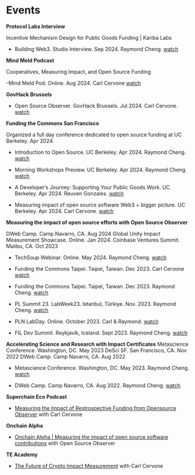 

# Events

**Protocol Labs Interview**

Incentive Mechanism Design for Public Goods Funding | Kariba Labs	

- Building Web3. Studio Interview. Sep 2024. Raymond Cheng. [watch](https://www.youtube.com/watch?v=ZNBQ68f5xC0)
  
**Mind Meld Podcast** 

Cooperatives, Measuring Impact, and Open Source Funding  

-Mind Meld Pod. Online. Aug 2024. Carl Cervone [watch](https://www.youtube.com/watch?v=m0YLDB54Whc)  

**GovHack Brussels**

- Open Source Observer. GovHack Brussels. Jul 2024. Carl Cervone. [watch](https://www.youtube.com/watch?v=EConcXsMSJM) 

**Funding the Commons San Francisco**

Organized a full day conference dedicated to open source funding at UC Berkeley. Apr 2024.

- Introduction to Open Source. UC Berkeley. Apr 2024. Raymond Cheng. [watch](https://drive.google.com/file/d/1KCKp5YU36c9u3_2r-oTCH0zM9nVmqpPl/view)

- Morning Workshops Preview. UC Berkeley. Apr 2024. Raymond Cheng. [watch](https://www.youtube.com/watch?v=6uW2lpoXe7Q&list=PL3C6eF-zu5AZC9dFtgMVhnclE5GtnkWvX&index=13)

- A Developer’s Journey: Supporting Your Public Goods Work. UC Berkeley. Apr 2024. Reuven Gonzales. [watch](https://www.youtube.com/watch?v=r5CThl_e6mo&list=PL3C6eF-zu5AZC9dFtgMVhnclE5GtnkWvX&index=2) 

- Measuring impact of open source software Web3 + bigger picture. UC Berkeley. Apr 2024. Carl Cervone. [watch](https://www.youtube.com/watch?v=rMIiGbxEAw8&list=PL3C6eF-zu5AZC9dFtgMVhnclE5GtnkWvX&index=6) 

**Measuring the impact of open source efforts with Open Source Observer**

DWeb Camp. Camp Navarro, CA. Aug 2024 Global Unity Impact Measurement Showcase. Online. Jan 2024. Coinbase Ventures Summit. Malibu, CA. Oct 2023
	
- TechSoup Webinar. Online. May 2024. Raymond Cheng. [watch](https://www.youtube.com/watch?v=cNhQJ5FmvjQ)
  
- Funding the Commons Taipei. Taipei, Taiwan. Dec 2023. Carl Cervone [watch](https://www.youtube.com/watch?v=vxowxlJ4I6w) 

- Funding the Commons Taipei. Taipei, Taiwan. Dec 2023. Raymond Cheng. [watch](https://www.youtube.com/watch?v=D7xS0fgRYuQ) 

- PL Summit 23. LabWeek23. Istanbul, Türkiye. Nov. 2023. Raymond Cheng. [watch](https://www.youtube.com/watch?v=sHvdBRj3kxE&t=6250s) 

- PLN LabDay. Online. October 2023. Carl & Raymond. [watch](https://www.youtube.com/watch?v=V7sI5pO3TT0&t=1354s) 

- FIL Dev Summit. Reykjavík, Iceland. Sept 2023. Raymond Cheng. [watch](https://www.youtube.com/watch?v=szGLQDwm_E0) 


**Accelerating Science and Research with Impact Certificates**
Metascience Conference. Washington, DC. May 2023 DeSci SF. San Francisco, CA. Nov 2022 DWeb Camp. Camp Navarro, CA. Aug 2022

- Metascience Conference. Washington, DC. May 2023. Raymond Cheng. [watch](https://www.youtube.com/watch?v=_mLdx48B7zE&list=PLChfyH8TVDGlPTcKrVboBaf6QAGSJt1hQ&index=24)  	

- DWeb Camp. Camp Navarro, CA. Aug 2022. Raymond Cheng. [watch](https://archive.org/details/25-17_45_accelerating_academic_research_with_impact_certificates.mp4) 			

**Superchain Eco Podcast**

- [Measuring the Impact of Restrospective Funding from Opensource Observer](https://www.youtube.com/watch?v=SLYLiX4Ifqc) with Carl Cervone

**Onchain Alpha**

- [Onchain Alpha | Measuring the impact of open source software contributions](https://www.youtube.com/watch?v=TAxJ_RMfrLU) with Open Source Observer

**TE Academy**

- [The Future of Crypto Impact Measurement](https://www.youtube.com/watch?v=_lV59GQGBA0) with Carl Cervone	
